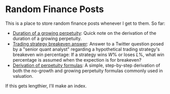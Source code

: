 # Random Finance Posts
This is a place to store random finance posts whenever I get to them. So far:
* [Duration of a growing perpetuity](https://github.com/limits-to-arbitrage/random-finance-posts/blob/main/duration-growing-perpetuity.ipynb): Quick note on the derivation of the duration of a growing perpetuity.
* [Trading strategy breakeven answer](https://github.com/limits-to-arbitrage/random-finance-posts/blob/main/breakeven_question.ipynb): Answer to a Twitter question posed by a "senior quant analyst" regarding a hypothetical trading strategy's breakeven win percentage: If a strategy wins $W$% or loses $L$%, what win percentage is assumed when the expection is for breakeven?
* [Derivation of perpetuity formulas](): A simple, step-by-step derivation of both the no-growth and growing perpetuity formulas commonly used in valuation.

If this gets lengthier, I'll make an index.
